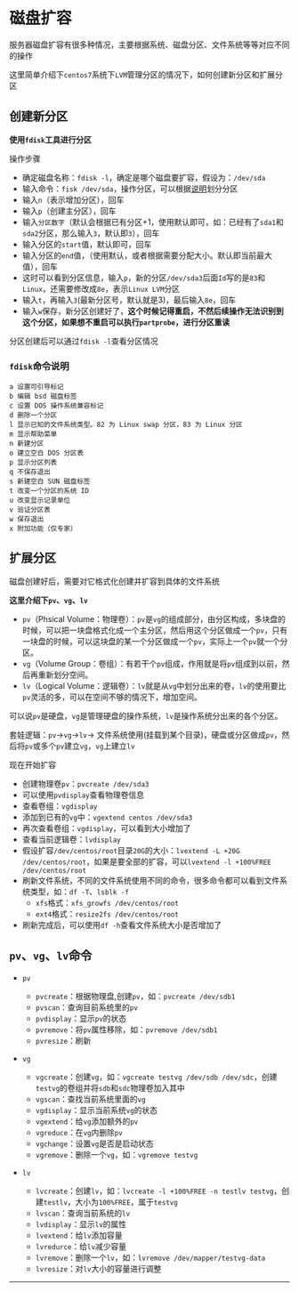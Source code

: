 # 磁盘扩容

服务器磁盘扩容有很多种情况，主要根据系统、磁盘分区、文件系统等等对应不同的操作

这里简单介绍下`centos7`系统下`LVM`管理分区的情况下，如何创建新分区和扩展分区

## 创建新分区

**使用`fdisk`工具进行分区**

操作步骤
- 确定磁盘名称：`fdisk -l`，确定是哪个磁盘要扩容，假设为：`/dev/sda`
- 输入命令：`fisk /dev/sda`，操作分区，可以根据[说明](#fdisk命令说明)划分分区
- 输入`n`（表示增加分区），回车
- 输入`p`（创建主分区），回车
- 输入`分区数字`（默认会根据已有分区+1，使用默认即可，如：已经有了`sda1`和`sda2`分区，那么输入`3`，默认即`3`），回车
- 输入分区的`start`值，默认即可，回车
- 输入分区的`end`值，（使用默认，或者根据需要分配大小。默认即当前最大值），回车
- 这时可以看到分区信息，输入`p`，新的分区`/dev/sda3`后面`Id`写的是`83`和`Linux`，还需要修改成`8e`，表示`Linux LVM`分区
- 输入`t`，再输入`3`(最新分区号，默认就是3)，最后输入`8e`，回车
- 输入`w`保存，新分区创建好了，**这个时候记得重启，不然后续操作无法识别到这个分区，如果想不重启可以执行`partprobe`，进行分区重读**

分区创建后可以通过`fdisk -l`查看分区情况

### `fdisk`命令说明
```
a 设置可引导标记
b 编辑 bsd 磁盘标签
c 设置 DOS 操作系统兼容标记
d 删除一个分区
l 显示已知的文件系统类型。82 为 Linux swap 分区，83 为 Linux 分区
m 显示帮助菜单
n 新建分区
o 建立空白 DOS 分区表
p 显示分区列表
q 不保存退出
s 新建空白 SUN 磁盘标签
t 改变一个分区的系统 ID
u 改变显示记录单位
v 验证分区表
w 保存退出
x 附加功能（仅专家）
```

## 扩展分区

磁盘创建好后，需要对它格式化创建并扩容到具体的文件系统

**这里介绍下`pv`、`vg`、`lv`**

- `pv`（Phsical Volume：物理卷）：`pv`是`vg`的组成部分，由分区构成，多块盘的时候，可以把一块盘格式化成一个主分区，然后用这个分区做成一个`pv`，只有一块盘的时候，可以这块盘的某一个分区做成一个`pv`，实际上一个`pv`就一个分区。
- `vg`（Volume Group：卷组）：有若干个`pv`组成，作用就是将`pv`组成到以前，然后再重新划分空间。
- `lv`（Logical Volume：逻辑卷）：`lv`就是从`vg`中划分出来的卷，`lv`的使用要比`pv`灵活的多，可以在空间不够的情况下，增加空间。

可以说`pv`是硬盘，`vg`是管理硬盘的操作系统，`lv`是操作系统分出来的各个分区。

套娃逻辑：`pv`->`vg`->`lv`-> 文件系统使用(挂载到某个目录)，硬盘或分区做成`pv`，然后将`pv`或多个`pv`建立`vg`，`vg`上建立`lv`

现在开始扩容
- 创建物理卷`pv`：`pvcreate /dev/sda3`
- 可以使用`pvdisplay`查看物理卷信息
- 查看卷组：`vgdisplay`
- 添加到已有的`vg`中：`vgextend centos /dev/sda3`
- 再次查看卷组：`vgdisplay`，可以看到大小增加了
- 查看当前逻辑卷：`lvdisplay`
- 假设扩容`/dev/centos/root`目录`20G`的大小：`lvextend -L +20G /dev/centos/root`，如果是要全部的扩容，可以`lvextend -l +100%FREE /dev/centos/root`
- 刷新文件系统，不同的文件系统使用不同的命令，很多命令都可以看到文件系统类型，如：`df -T`、`lsblk -f`
  - `xfs`格式：`xfs_growfs /dev/centos/root`
  - `ext4`格式：`resize2fs /dev/centos/root`
- 刷新完成后，可以使用`df -h`查看文件系统大小是否增加了

## `pv`、`vg`、`lv`命令

- `pv`
  - `pvcreate`：根据物理盘,创建`pv`，如：`pvcreate /dev/sdb1`
  - `pvscan`：查询目前系统里的`pv`
  - `pvdisplay`：显示`pv`的状态
  - `pvremove`：将`pv`属性移除，如：`pvremove /dev/sdb1`
  - `pvresize`：刷新

- `vg`
  - `vgcreate`：创建`vg`，如：`vgcreate testvg /dev/sdb /dev/sdc`，创建`testvg`的卷组并将`sdb`和`sdc`物理卷加入其中
  - `vgscan`：查找当前系统里面的`vg`
  - `vgdisplay`：显示当前系统`vg`的状态
  - `vgextend`：给`vg`添加额外的`pv`
  - `vgreduce`：在`vg`内删除`pv`
  - `vgchange`：设置`vg`是否是启动状态
  - `vgremove`：删除一个`vg`，如：`vgremove testvg`

- `lv`
  - `lvcreate`：创建`lv`，如：`lvcreate -l +100%FREE -n testlv testvg`，创建`testlv`，大小为`100%FREE`，属于`testvg`
  - `lvscan`：查询当前系统的`lv`
  - `lvdisplay`：显示`lv`的属性
  - `lvextend`：给`lv`添加容量
  - `lvredurce`：给`lv`减少容量
  - `lvremove`：删除一个`lv`，如：`lvremove /dev/mapper/testvg-data`
  - `lvresize`：对`lv`大小的容量进行调整


----
